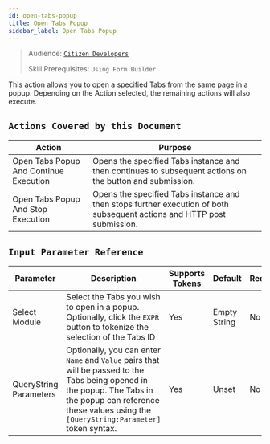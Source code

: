 ```yaml
---
id: open-tabs-popup
title: Open Tabs Popup
sidebar_label: Open Tabs Popup
---
```


> Audience: [`Citizen Developers`](audience.md#citizen-developers)
>
> Skill Prerequisites: `Using Form Builder`

This action allows you to open a specified Tabs from the same page in a popup. Depending on the Action selected, the remaining actions will also execute.

## `Actions Covered by this Document`

| Action | Purpose |
| -- | -- |
| Open Tabs Popup And Continue Execution | Opens the specified Tabs instance and then continues to subsequent actions on the button and submission. |
| Open Tabs Popup And Stop Execution | Opens the specified Tabs  instance and then stops further execution of both subsequent actions and HTTP post submission. |

## `Input Parameter Reference`

| Parameter | Description | Supports Tokens | Default | Required |
| -- | -- | -- | -- | -- |
| Select Module | Select the Tabs you wish to open in a popup. Optionally, click the `EXPR` button to tokenize the selection of the Tabs ID| Yes | Empty String | No |
| QueryString Parameters | Optionally, you can enter `Name` and `Value` pairs that will be passed to the Tabs being opened in the popup. The Tabs in the popup can reference these values using the `[QueryString:Parameter]` token syntax. | Yes | Unset | No |

